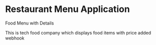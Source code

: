 # Restaurant Menu Application

Food Menu with Details

This is tech food company which displays food items with price
added webhook
